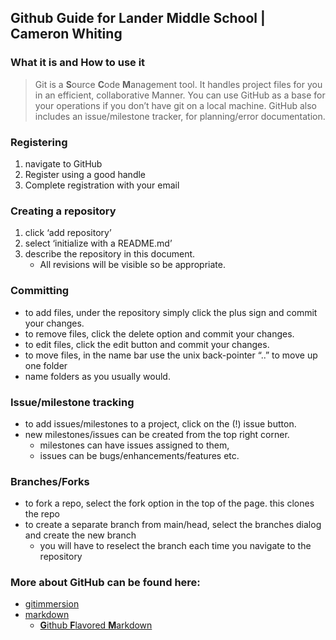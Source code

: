 ## Github Guide for Lander Middle School | Cameron Whiting
### What it is and How to use it

> Git is a **S**ource **C**ode **M**anagement tool. It handles project files for you in an efficient,
> collaborative Manner. You can use GitHub as a base for your operations if you don’t have git on a local
> machine. GitHub also includes an issue/milestone tracker, for planning/error documentation.

### Registering

1. navigate to GitHub
2. Register using a good handle
3. Complete registration with your email

### Creating a repository

1. click ‘add repository’
2. select ‘initialize with a README.md’
3. describe the repository in this document.
    * All revisions will be visible so be appropriate.

### Committing

* to add files, under the repository simply click the plus sign and commit your changes.
* to remove files, click the delete option and commit your changes.
* to edit files, click the edit button and commit your changes.
* to move files, in the name bar use the unix back-pointer “..” to move up one folder
* name folders as you usually would.

### Issue/milestone tracking

* to add issues/milestones to a project, click on the (!) issue button.
* new milestones/issues can be created from the top right corner.
    * milestones can have issues assigned to them,
    * issues can be bugs/enhancements/features etc.

### Branches/Forks

* to fork a repo, select the fork option in the top of the page. this clones the repo
* to create a separate branch from main/head, select the branches dialog and create the new branch
    * you will have to reselect the branch each time you navigate to the repository

### More about GitHub can be found here:

* [gitimmersion](http://gitimmersion.com/)
* [markdown](https://help.github.com/articles/markdown-basics)
    * [**G**ithub **F**lavored **M**arkdown](https://help.github.com/articles/github-flavored-markdown)
